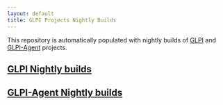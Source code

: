 ```yaml
---
layout: default
title: GLPI Projects Nightly Builds
---
```


This repository is automatically populated with nightly builds of [GLPI](https://github.com/glpi-project/glpi) and [GLPI-Agent](https://github.com/glpi-project/glpi-agent) projects.

## [GLPI Nightly builds](glpi)

## [GLPI-Agent Nightly builds](glpi-agent)
